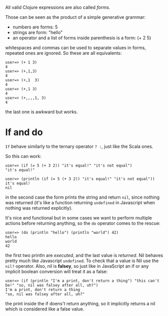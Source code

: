 All valid Clojure expressions are also called _forms_.

Those can be seen as the product of a simple generative grammar:

* numbers are forms: 5
* strings are form: "hello"
* an operator and a list of forms inside parenthesis is a form: (+ 2 5)

whitespaces and commas can be used to separate values in forms, repeated ones are ignored. So these are all equivalents:

```
user=> (+ 1 3)
4
user=> (+,1,3)
4
user=> (+,1  3)
4
user=> (+,1 3)
4
user=> (+,,,,1, 3)
4
```
the last one is awkward but works.

If and do
=========

`If` behave similarly to the ternary operator ` ? : `, just like the Scala ones.

So this can work:

```
user=> (if (= 5 (+ 3 2)) "it's equal!" "it's not equal")
"it's equal!"

user=> (println (if (= 5 (+ 3 2)) "it's equal!" "it's not equal"))
it's equal!
nil
```

in the second case the form prints the string and return `nil`, since nothing was returned (it's like a function returning `undefined` in Javascript when nothing was returned explicitly).

It's nice and functional but in some cases we want to perform multiple actions before returning anything, so the `do` operator comes to the rescue:

```
user=> (do (println "hello") (println "world") 42)
hello
world
42
```
the first two println are _executed_, and the last value is _returned_.
Nil behaves pretty much like Javascript `undefined`. To check that a value is Nil use the `nil?` operator. Also, nil is __falsey__, so just like in JavaScript an if or any implicit boolean conversion will treat it as a false:

```
user=> (if (println "I'm a print, don't return a thing") "this can't be!" "so, nil was falsey after all, uh?")
I'm a print, don't return a thing
"so, nil was falsey after all, uh?"
```

the print inside the if doens't return anything, so it implicitly returns a nil which is considered like a false value.
